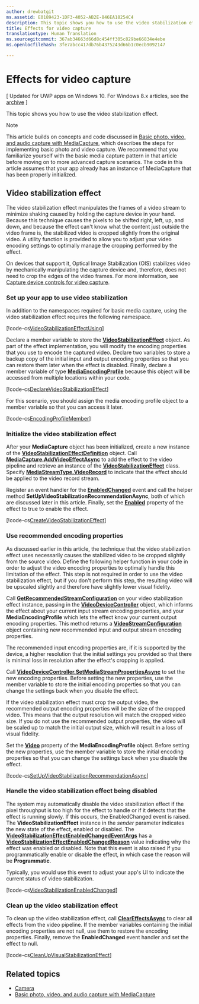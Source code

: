 ```yaml
---
author: drewbatgit
ms.assetid: E0189423-1DF3-4052-AB2E-846EA18254C4
description: This topic shows you how to use the video stabilization effect.
title: Effects for video capture
translationtype: Human Translation
ms.sourcegitcommit: 367ab34663d66d8c454ff305c829be66834e4ebe
ms.openlocfilehash: 3fe7abcc417db76b4375243d66b1c0ecb9092147

---
```


# Effects for video capture

\[ Updated for UWP apps on Windows 10. For Windows 8.x articles, see the [archive](http://go.microsoft.com/fwlink/p/?linkid=619132) \]

This topic shows you how to use the video stabilization effect.

> [!NOTE] 
> This article builds on concepts and code discussed in [Basic photo, video, and audio capture with MediaCapture](basic-photo-video-and-audio-capture-with-MediaCapture.md), which describes the steps for implementing basic photo and video capture. We recommend that you familiarize yourself with the basic media capture pattern in that article before moving on to more advanced capture scenarios. The code in this article assumes that your app already has an instance of MediaCapture that has been properly initialized.

## Video stabilization effect

The video stabilization effect manipulates the frames of a video stream to minimize shaking caused by holding the capture device in your hand. Because this technique causes the pixels to be shifted right, left, up, and down, and because the effect can't know what the content just outside the video frame is, the stabilized video is cropped slightly from the original video. A utility function is provided to allow you to adjust your video encoding settings to optimally manage the cropping performed by the effect.

On devices that support it, Optical Image Stabilization (OIS) stabilizes video by mechanically manipulating the capture device and, therefore, does not need to crop the edges of the video frames. For more information, see [Capture device controls for video capture](capture-device-controls-for-video-capture.md).

### Set up your app to use video stabilization

In addition to the namespaces required for basic media capture, using the video stabilization effect requires the following namespace.

[!code-cs[VideoStabilizationEffectUsing](./code/BasicMediaCaptureWin10/cs/MainPage.xaml.cs#SnippetVideoStabilizationEffectUsing)]

Declare a member variable to store the [**VideoStabilizationEffect**](https://msdn.microsoft.com/library/windows/apps/dn926760) object. As part of the effect implementation, you will modify the encoding properties that you use to encode the captured video. Declare two variables to store a backup copy of the initial input and output encoding properties so that you can restore them later when the effect is disabled. Finally, declare a member variable of type [**MediaEncodingProfile**](https://msdn.microsoft.com/library/windows/apps/hh701026) because this object will be accessed from multiple locations within your code.

[!code-cs[DeclareVideoStabilizationEffect](./code/BasicMediaCaptureWin10/cs/MainPage.xaml.cs#SnippetDeclareVideoStabilizationEffect)]

For this scenario, you should assign the media encoding profile object to a member variable so that you can access it later.

[!code-cs[EncodingProfileMember](./code/BasicMediaCaptureWin10/cs/MainPage.xaml.cs#SnippetEncodingProfileMember)]

### Initialize the video stabilization effect

After your **MediaCapture** object has been initialized, create a new instance of the [**VideoStabilizationEffectDefinition**](https://msdn.microsoft.com/library/windows/apps/dn926762) object. Call [**MediaCapture.AddVideoEffectAsync**](https://msdn.microsoft.com/library/windows/apps/dn878035) to add the effect to the video pipeline and retrieve an instance of the [**VideoStabilizationEffect**](https://msdn.microsoft.com/library/windows/apps/dn926760) class. Specify [**MediaStreamType.VideoRecord**](https://msdn.microsoft.com/library/windows/apps/br226640) to indicate that the effect should be applied to the video record stream.

Register an event handler for the [**EnabledChanged**](https://msdn.microsoft.com/library/windows/apps/dn948982) event and call the helper method **SetUpVideoStabilizationRecommendationAsync**, both of which are discussed later in this article. Finally, set the [**Enabled**](https://msdn.microsoft.com/library/windows/apps/dn926775) property of the effect to true to enable the effect.

[!code-cs[CreateVideoStabilizationEffect](./code/BasicMediaCaptureWin10/cs/MainPage.xaml.cs#SnippetCreateVideoStabilizationEffect)]

### Use recommended encoding properties

As discussed earlier in this article, the technique that the video stabilization effect uses necessarily causes the stabilized video to be cropped slightly from the source video. Define the following helper function in your code in order to adjust the video encoding properties to optimally handle this limitation of the effect. This step is not required in order to use the video stabilization effect, but if you don't perform this step, the resulting video will be upscaled slightly and therefore have slightly lower visual fidelity.

Call [**GetRecommendedStreamConfiguration**](https://msdn.microsoft.com/library/windows/apps/dn948983) on your video stabilization effect instance, passing in the [**VideoDeviceController**](https://msdn.microsoft.com/library/windows/apps/br226825) object, which informs the effect about your current input stream encoding properties, and your **MediaEncodingProfile** which lets the effect know your current output encoding properties. This method returns a [**VideoStreamConfiguration**](https://msdn.microsoft.com/library/windows/apps/dn926727) object containing new recommended input and output stream encoding properties.

The recommended input encoding properties are, if it is supported by the device, a higher resolution that the initial settings you provided so that there is minimal loss in resolution after the effect's cropping is applied.

Call [**VideoDeviceController.SetMediaStreamPropertiesAsync**](https://msdn.microsoft.com/library/windows/apps/hh700895) to set the new encoding properties. Before setting the new properties, use the member variable to store the initial encoding properties so that you can change the settings back when you disable the effect.

If the video stabilization effect must crop the output video, the recommended output encoding properties will be the size of the cropped video. This means that the output resolution will match the cropped video size. If you do not use the recommended output properties, the video will be scaled up to match the initial output size, which will result in a loss of visual fidelity.

Set the [**Video**](https://msdn.microsoft.com/library/windows/apps/hh701124) property of the **MediaEncodingProfile** object. Before setting the new properties, use the member variable to store the initial encoding properties so that you can change the settings back when you disable the effect.

[!code-cs[SetUpVideoStabilizationRecommendationAsync](./code/BasicMediaCaptureWin10/cs/MainPage.xaml.cs#SnippetSetUpVideoStabilizationRecommendationAsync)]

### Handle the video stabilization effect being disabled

The system may automatically disable the video stabilization effect if the pixel throughput is too high for the effect to handle or if it detects that the effect is running slowly. If this occurs, the EnabledChanged event is raised. The **VideoStabilizationEffect** instance in the *sender* parameter indicates the new state of the effect, enabled or disabled. The [**VideoStabilizationEffectEnabledChangedEventArgs**](https://msdn.microsoft.com/library/windows/apps/dn948979) has a [**VideoStabilizationEffectEnabledChangedReason**](https://msdn.microsoft.com/library/windows/apps/dn948981) value indicating why the effect was enabled or disabled. Note that this event is also raised if you programmatically enable or disable the effect, in which case the reason will be **Programmatic**.

Typically, you would use this event to adjust your app's UI to indicate the current status of video stabilization.

[!code-cs[VideoStabilizationEnabledChanged](./code/BasicMediaCaptureWin10/cs/MainPage.xaml.cs#SnippetVideoStabilizationEnabledChanged)]

### Clean up the video stabilization effect

To clean up the video stabilization effect, call [**ClearEffectsAsync**](https://msdn.microsoft.com/library/windows/apps/br226592) to clear all effects from the video pipeline. If the member variables containing the initial encoding properties are not null, use them to restore the encoding properties. Finally, remove the **EnabledChanged** event handler and set the effect to null.

[!code-cs[CleanUpVisualStabilizationEffect](./code/BasicMediaCaptureWin10/cs/MainPage.xaml.cs#SnippetCleanUpVisualStabilizationEffect)]

## Related topics

* [Camera](camera.md)
* [Basic photo, video, and audio capture with MediaCapture](basic-photo-video-and-audio-capture-with-MediaCapture.md)
 

 







<!--HONumber=Aug16_HO3-->


